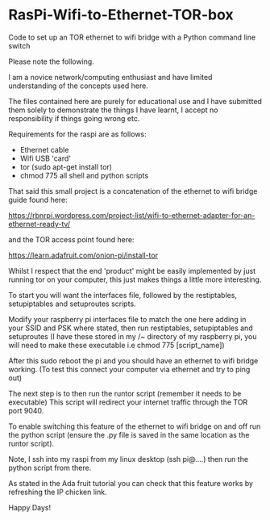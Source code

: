 # RasPi-Wifi-to-Ethernet-TOR-box
Code to set up an TOR ethernet to wifi bridge with a Python command line switch

Please note the following.

I am a novice network/computing enthusiast and have limited understanding of the concepts used here.

The files contained here are purely for educational use and I have submitted them solely to demonstrate the things I have learnt, I accept no responsibility if things going wrong etc.

Requirements for the raspi are as follows:

- Ethernet cable
- Wifi USB 'card'
- tor (sudo apt-get install tor)
- chmod 775 all shell and python scripts

That said this small project is a concatenation of the ethernet to wifi bridge guide found here:

https://rbnrpi.wordpress.com/project-list/wifi-to-ethernet-adapter-for-an-ethernet-ready-tv/

and the TOR access point found here:

https://learn.adafruit.com/onion-pi/install-tor

Whilst I respect that the end 'product' might be easily implemented by just running tor on your computer, this just makes things a little more interesting. 

To start you will want the interfaces file, followed by the restiptables, setupiptables and setuproutes scripts. 

Modify your raspberry pi interfaces file to match the one here adding in your SSID and PSK where stated, then run restiptables, setupiptables and setuproutes (I have these stored in my /~ directory of my raspberry pi, you will need to make these executable i.e chmod 775 [script_name])

After this sudo reboot the pi and you should have an ethernet to wifi bridge working. (To test this connect your computer via ethernet and try to ping out)

The next step is to then run the runtor script (remember it needs to be executable)
This script will redirect your internet traffic through the TOR port 9040.

To enable switching this feature of the ethernet to wifi bridge on and off run the python script (ensure the .py file is saved in the same location as the runtor script).

Note, I ssh into my raspi from my linux desktop (ssh pi@....) then run the python script from there.

As stated in the Ada fruit tutorial you can check that this feature works by refreshing the IP chicken link.

Happy Days!





